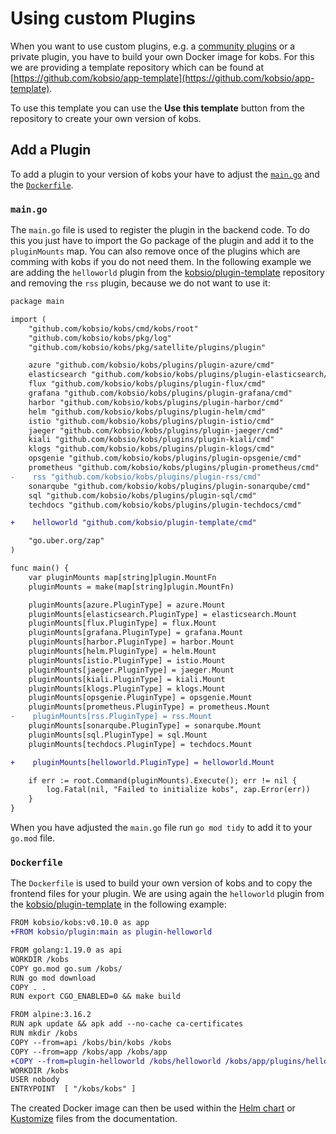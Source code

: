 # Using custom Plugins

When you want to use custom plugins, e.g. a [community plugins](../plugins/index.md#community-plugins) or a private plugin, you have to build your own Docker image for kobs. For this we are providing a template repository which can be found at [https://github.com/kobsio/app-template](https://github.com/kobsio/app-template).

To use this template you can use the **Use this template** button from the repository to create your own version of kobs.

## Add a Plugin

To add a plugin to your version of kobs your have to adjust the [`main.go`](https://github.com/kobsio/app-template/blob/main/main.go) and the [`Dockerfile`](https://github.com/kobsio/app-template/blob/main/Dockerfile).

### `main.go`

The `main.go` file is used to register the plugin in the backend code. To do this you just have to import the Go package of the plugin and add it to the `pluginMounts` map. You can also remove once of the plugins which are comming with kobs if you do not need them. In the following example we are adding the `helloworld` plugin from the [kobsio/plugin-template](https://github.com/kobsio/plugin-template) repository and removing the `rss` plugin, because we do not want to use it:

```diff
package main

import (
    "github.com/kobsio/kobs/cmd/kobs/root"
    "github.com/kobsio/kobs/pkg/log"
    "github.com/kobsio/kobs/pkg/satellite/plugins/plugin"

    azure "github.com/kobsio/kobs/plugins/plugin-azure/cmd"
    elasticsearch "github.com/kobsio/kobs/plugins/plugin-elasticsearch/cmd"
    flux "github.com/kobsio/kobs/plugins/plugin-flux/cmd"
    grafana "github.com/kobsio/kobs/plugins/plugin-grafana/cmd"
    harbor "github.com/kobsio/kobs/plugins/plugin-harbor/cmd"
    helm "github.com/kobsio/kobs/plugins/plugin-helm/cmd"
    istio "github.com/kobsio/kobs/plugins/plugin-istio/cmd"
    jaeger "github.com/kobsio/kobs/plugins/plugin-jaeger/cmd"
    kiali "github.com/kobsio/kobs/plugins/plugin-kiali/cmd"
    klogs "github.com/kobsio/kobs/plugins/plugin-klogs/cmd"
    opsgenie "github.com/kobsio/kobs/plugins/plugin-opsgenie/cmd"
    prometheus "github.com/kobsio/kobs/plugins/plugin-prometheus/cmd"
-    rss "github.com/kobsio/kobs/plugins/plugin-rss/cmd"
    sonarqube "github.com/kobsio/kobs/plugins/plugin-sonarqube/cmd"
    sql "github.com/kobsio/kobs/plugins/plugin-sql/cmd"
    techdocs "github.com/kobsio/kobs/plugins/plugin-techdocs/cmd"

+    helloworld "github.com/kobsio/plugin-template/cmd"

    "go.uber.org/zap"
)

func main() {
    var pluginMounts map[string]plugin.MountFn
    pluginMounts = make(map[string]plugin.MountFn)

    pluginMounts[azure.PluginType] = azure.Mount
    pluginMounts[elasticsearch.PluginType] = elasticsearch.Mount
    pluginMounts[flux.PluginType] = flux.Mount
    pluginMounts[grafana.PluginType] = grafana.Mount
    pluginMounts[harbor.PluginType] = harbor.Mount
    pluginMounts[helm.PluginType] = helm.Mount
    pluginMounts[istio.PluginType] = istio.Mount
    pluginMounts[jaeger.PluginType] = jaeger.Mount
    pluginMounts[kiali.PluginType] = kiali.Mount
    pluginMounts[klogs.PluginType] = klogs.Mount
    pluginMounts[opsgenie.PluginType] = opsgenie.Mount
    pluginMounts[prometheus.PluginType] = prometheus.Mount
-    pluginMounts[rss.PluginType] = rss.Mount
    pluginMounts[sonarqube.PluginType] = sonarqube.Mount
    pluginMounts[sql.PluginType] = sql.Mount
    pluginMounts[techdocs.PluginType] = techdocs.Mount

+    pluginMounts[helloworld.PluginType] = helloworld.Mount

    if err := root.Command(pluginMounts).Execute(); err != nil {
        log.Fatal(nil, "Failed to initialize kobs", zap.Error(err))
    }
}
```

When you have adjusted the `main.go` file run `go mod tidy` to add it to your `go.mod` file.

### `Dockerfile`

The `Dockerfile` is used to build your own version of kobs and to copy the frontend files for your plugin. We are using again the `helloworld` plugin from the [kobsio/plugin-template](https://github.com/kobsio/plugin-template) in the following example:

```diff
FROM kobsio/kobs:v0.10.0 as app
+FROM kobsio/plugin:main as plugin-helloworld

FROM golang:1.19.0 as api
WORKDIR /kobs
COPY go.mod go.sum /kobs/
RUN go mod download
COPY . .
RUN export CGO_ENABLED=0 && make build

FROM alpine:3.16.2
RUN apk update && apk add --no-cache ca-certificates
RUN mkdir /kobs
COPY --from=api /kobs/bin/kobs /kobs
COPY --from=app /kobs/app /kobs/app
+COPY --from=plugin-helloworld /kobs/helloworld /kobs/app/plugins/helloworld
WORKDIR /kobs
USER nobody
ENTRYPOINT  [ "/kobs/kobs" ]
```

The created Docker image can then be used within the [Helm chart](../getting-started/installation/helm.md) or [Kustomize](../getting-started/installation/kustomize.md) files from the documentation.

